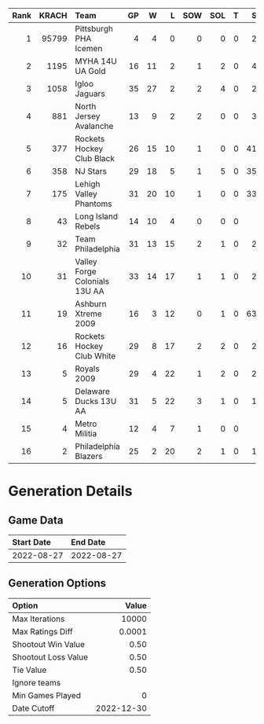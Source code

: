 Rank|KRACH|Team|GP|W|L|SOW|SOL|T|SoS
---:|---:|:---|---:|---:|---:|---:|---:|---:|---:
1|95799|Pittsburgh PHA Icemen|4|4|0|0|0|0|232
2|1195|MYHA 14U UA Gold|16|11|2|1|2|0|409
3|1058|Igloo Jaguars|35|27|2|2|4|0|250
4|881|North Jersey Avalanche|13|9|2|2|0|0|379
5|377|Rockets Hockey Club Black|26|15|10|1|0|0|4137
6|358|NJ Stars|29|18|5|1|5|0|3575
7|175|Lehigh Valley Phantoms|31|20|10|1|0|0|3366
8|43|Long Island Rebels|14|10|4|0|0|0|49
9|32|Team Philadelphia|31|13|15|2|1|0|263
10|31|Valley Forge Colonials 13U AA|33|14|17|1|1|0|274
11|19|Ashburn Xtreme 2009|16|3|12|0|1|0|6330
12|16|Rockets Hockey Club White|29|8|17|2|2|0|238
13|5|Royals 2009|29|4|22|1|2|0|227
14|5|Delaware Ducks 13U AA|31|5|22|3|1|0|191
15|4|Metro Militia|12|4|7|1|0|0|11
16|2|Philadelphia Blazers|25|2|20|2|1|0|189
# Generation Details
## Game Data
| Start Date | End Date |
| :--- | :--- |
| 2022-08-27 | 2022-08-27 |

## Generation Options
| Option | Value |
| :----- | ----: |
| Max Iterations | 10000 |
| Max Ratings Diff | 0.0001 |
| Shootout Win Value | 0.50 |
| Shootout Loss Value | 0.50 |
| Tie Value | 0.50 |
| Ignore teams |  |
| Min Games Played | 0 |
| Date Cutoff | 2022-12-30 |

